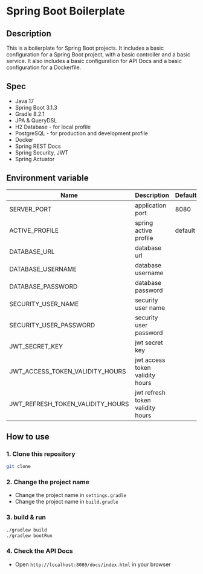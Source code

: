 # Spring Boot Boilerplate

## Description

This is a boilerplate for Spring Boot projects. It includes a basic configuration for a Spring Boot project, with a
basic controller and a basic service. It also includes a basic configuration for API Docs and a basic configuration for
a Dockerfile.

## Spec

- Java 17
- Spring Boot 3.1.3
- Gradle 8.2.1
- JPA & QueryDSL
- H2 Database - for local profile
- PostgreSQL - for production and development profile
- Docker
- Spring REST Docs
- Spring Security, JWT
- Spring Actuator

## Environment variable

| Name                             | Description                      | Default |
|----------------------------------|----------------------------------|---------|
| SERVER_PORT                      | application port                 | 8080    |
| ACTIVE_PROFILE                   | spring active profile            | default |
| DATABASE_URL                     | database url                     |         |
| DATABASE_USERNAME                | database username                |         |
| DATABASE_PASSWORD                | database password                |         |
| SECURITY_USER_NAME               | security user name               |         |
| SECURITY_USER_PASSWORD           | security user password           |         |
| JWT_SECRET_KEY                   | jwt secret key                   |         |
| JWT_ACCESS_TOKEN_VALIDITY_HOURS  | jwt access token validity hours  |         |
| JWT_REFRESH_TOKEN_VALIDITY_HOURS | jwt refresh token validity hours |         |

## How to use

### 1. Clone this repository

```bash
git clone
```

### 2. Change the project name

- Change the project name in `settings.gradle`
- Change the project name in `build.gradle`

### 3. build & run

```bash
./gradlew build
./gradlew bootRun
```

### 4. Check the API Docs

- Open `http://localhost:8080/docs/index.html` in your browser